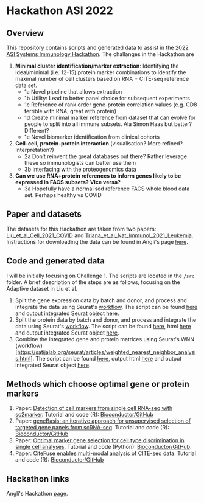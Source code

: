 # Hackathon ASI 2022
 
## Overview

This repository contains scripts and generated data to assist in the [2022 ASI Systems Immunology Hackathon](https://www.immunology.org.au/events/2022-ASI-Systems-Immunology-SIG-Hackathon/). The challanges in the Hackathon are 

1. **Minimal cluster identification/marker extraction**: Identifying the ideal/minimal (i.e. 12-15) protein marker combinations to identify the maximal number of cell clusters based on RNA ± CITE-seq reference data set.
    + 1a Novel pipeline that allows extraction
    + 1b Utility: Lead to better panel choice for subsequent experiments
    + 1c Reference of rank order gene-protein correlation values (e.g. CD8 terrible with RNA, great with protein)
    + 1d Create minimal marker reference from dataset that can evolve for people to split into all immune subsets. Ala Simon Haas but better? Different?
    + 1e Novel biomarker identification from clinical cohorts
2. **Cell-cell, protein-protein interaction** (visualisation? More refined? Interpretation?)
    + 2a Don’t reinvent the great databases out there? Rather leverage these so immunologists can better use them
    + 3b Interfacing with the proteogenomics data
3. **Can we use RNA+protein references to inform genes likely to be expressed in FACS subsets? Vice versa?**
    + 3a Hopefully have a normalised reference FACS whole blood data set. Perhaps healthy vs COVID

## Paper and datasets

The datasets for this Hackathon are taken from two papers: [Liu_et_al_Cell_2021_COVID](https://doi.org/10.1016/j.cell.2021.02.018) and [Triana_et_al_Nat_Immunol_2021_Leukemia](https://doi.org/10.1038/s41590-021-01059-0). Instructions for downloading the data can be found in Angli's page [here](https://github.com/anglixue/asiosc_hackathon/tree/main/data).

## Code and generated data

I will be initially focusing on Challenge 1. The scripts are located in the `/src` folder. A brief description of the steps are as follows, focusing on the Adaptive dataset in Liu et al.

1. Split the gene expression data by batch and donor, and process and integrate the data using Seurat's [workflow](https://satijalab.org/seurat/articles/integration_introduction.html). The script can be found [here](https://github.com/raymondlouie/Hackathon-ASI-2022/blob/main/src/v1_integrate_gene_ref.Rmd) and output integrated Seurat object [here](https://www.dropbox.com/s/frp69o8sieq7t5g/integrated_seurat_gene_ref.rds?dl=0).
2. Split the protein data by batch and donor, and process and integrate the data using Seurat's [workflow](https://satijalab.org/seurat/articles/integration_introduction.html). The script can be found [here](https://github.com/raymondlouie/Hackathon-ASI-2022/blob/main/src/v1_integrate_protein.Rmd), html [here](https://htmlpreview.github.io/?https://github.com/raymondlouie/Hackathon-ASI-2022/blob/main/src/v1_integrate_protein.html) and output integrated Seurat object [here](https://www.dropbox.com/s/saaylo7lo3v3l9n/integrated_seurat_protein.rds?dl=0).
3. Combine the integrated gene and protein matrices using Seurat's WNN (workflow)[https://satijalab.org/seurat/articles/weighted_nearest_neighbor_analysis.html]. The script can be found [here](https://github.com/raymondlouie/Hackathon-ASI-2022/blob/main/src/v2_merge_seurat_protein_gene_wnn.Rmd), output html [here](https://htmlpreview.github.io/?https://github.com/raymondlouie/Hackathon-ASI-2022/blob/main/src/v2_merge_seurat_protein_gene_wnn.html) and output integrated Seurat object [here](https://www.dropbox.com/s/90m94yrh02bv8et/wnn_integrated.RData?dl=0).

## Methods which choose optimal gene or protein markers

1. Paper: [Detection of cell markers from single cell RNA-seq with sc2marker](https://bmcbioinformatics.biomedcentral.com/articles/10.1186/s12859-022-04817-5). Tutorial and code (R): [Bioconductor/GitHub](https://github.com/CostaLab/sc2marker)
2. Paper: [geneBasis: an iterative approach for
unsupervised selection of targeted gene
panels from scRNA-seq](https://link.springer.com/content/pdf/10.1186/s13059-021-02548-z.pdf). Tutorial and code (R): [Bioconductor/GitHub](https://github.com/MarioniLab/geneBasisR)
3. Paper: [Optimal marker gene selection for cell type discrimination in single cell analyses](https://www.nature.com/articles/s41467-021-21453-4). Tutorial and code (Python): [Bioconductor/GitHub](https://github.com/solevillar/scGeneFit-python).
4. Paper: [CiteFuse enables multi-modal analysis of CITE-seq data](https://academic.oup.com/bioinformatics/article/36/14/4137/5827474). Tutorial and code (R): [Bioconductor/GitHub](https://www.bioconductor.org/packages/release/bioc/html/CiteFuse.html)

## Hackathon links

Angli's Hackathon [page](https://github.com/anglixue/asiosc_hackathon).

